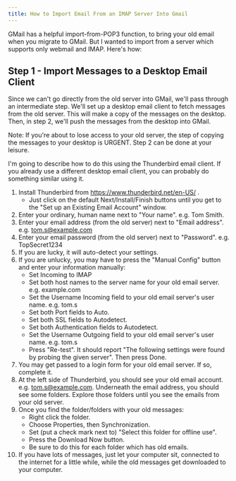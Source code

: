 ```yaml
---
title: How to Import Email From an IMAP Server Into Gmail
---
```


GMail has a helpful import-from-POP3 function, to bring your old email when you migrate to GMail.  But I wanted to import from a server which supports only webmail and IMAP.  Here's how:

## Step 1 - Import Messages to a Desktop Email Client

Since we can't go directly from the old server into GMail, we'll pass through an intermediate step.  We'll set up a desktop email client to fetch messages from the old server.  This will make a copy of the messages on the desktop.  Then, in step 2, we'll push the messages from the desktop into GMail.

Note: If you're about to lose access to your old server, the step of copying the messages to your desktop is URGENT.  Step 2 can be done at your leisure.

I'm going to describe how to do this using the Thunderbird email client.  If you already use a different desktop email client, you can probably do something similar using it.

1. Install Thunderbird from https://www.thunderbird.net/en-US/ .  
    * Just click on the default Next/Install/Finish buttons until you get to the "Set up an Existing Email Account" window. 
2. Enter your ordinary, human name next to "Your name".  e.g. Tom Smith.
3. Enter your email address (from the old server) next to "Email address".  e.g. tom.s@example.com
4. Enter your email password (from the old server) next to "Password".  e.g. TopSecret1234
5. If you are lucky, it will auto-detect your settings.
6. If you are unlucky, you may have to press the "Manual Config" button and enter your information manually:
    * Set Incoming to IMAP
    * Set both host names to the server name for your old email server.  e.g. example.com
    * Set the Username Incoming field to your old email server's user name.  e.g. tom.s
    * Set both Port fields to Auto.
    * Set both SSL fields to Autodetect.
    * Set both Authentication fields to Autodetect.
    * Set the Username Outgoing field to your old email server's user name.  e.g. tom.s
    * Press "Re-test".  It should report "The following settings were found by probing the given server".  Then press Done.
7. You may get passed to a login form for your old email server.  If so, complete it.
8. At the left side of Thunderbird, you should see your old email account.  e.g. tom.s@example.com.  Underneath the email address, you should see some folders.  Explore those folders until you see the emails from your old server.
9. Once you find the folder/folders with your old messages:
    * Right click the folder.
    * Choose Properties, then Synchronization.
    * Set (put a check mark next to) "Select this folder for offline use".
    * Press the Download Now button.
    * Be sure to do this for each folder which has old emails.
10. If you have lots of messages, just let your computer sit, connected to the internet for a little while, while the old messages get downloaded to your computer.

